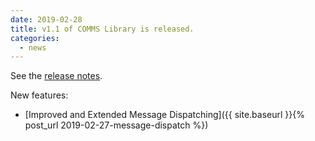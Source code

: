 ```yaml
---
date: 2019-02-28
title: v1.1 of COMMS Library is released.
categories:
  - news
---
```

See the [release notes](https://github.com/arobenko/comms_champion/releases/tag/v1.1).

New features:

- [Improved and Extended Message Dispatching]({{ site.baseurl }}{% post_url 2019-02-27-message-dispatch %}) 
